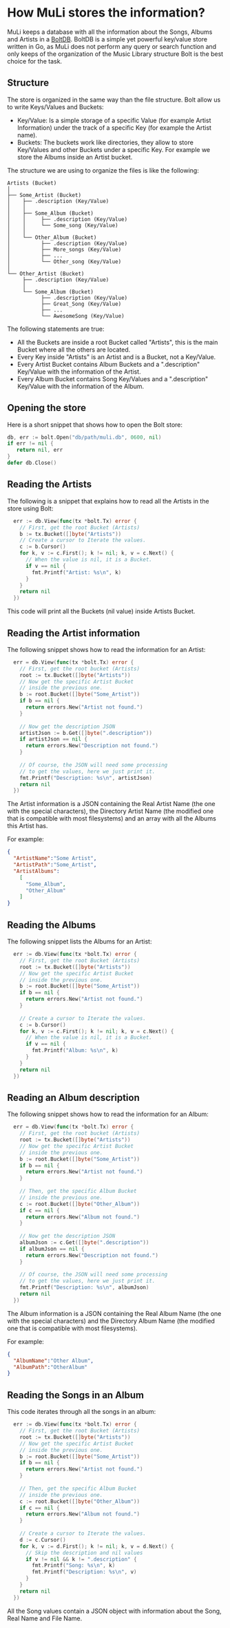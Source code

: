 How MuLi stores the information?
================================

MuLi keeps a database with all the information about the Songs, Albums and Artists in a [BoltDB](https://github.com/boltdb/bolt).
BoltDB is a simple yet powerful key/value store written in Go, as MuLi does not perform any query or search function and only keeps
of the organization of the Music Library structure Bolt is the best choice for the task.


Structure
---------

The store is organized in the same way than the file structure. Bolt allow us to write Keys/Values and Buckets:

* Key/Value: Is a simple storage of a specific Value (for example Artist Information) under the track of a specific Key 
              (for example the Artist name). 
* Buckets: The buckets work like directories, they allow to store Key/Values and other Buckets under a specific Key. For
              example we store the Albums inside an Artist bucket.
              
The structure we are using to organize the files is like the following:

```
Artists (Bucket)
│
├── Some_Artist (Bucket)
│    ├── .description (Key/Value)
│    │
│    ├── Some_Album (Bucket)
│    │     ├── .description (Key/Value)
│    │     └── Some_song (Key/Value)
│    │ 
│    └── Other_Album (Bucket)
│          ├── .description (Key/Value)
│          ├── More_songs (Key/Value)
│          ├── ...
│          └── Other_song (Key/Value)
│
└── Other_Artist (Bucket)
     ├── .description (Key/Value)
     │
     └── Some_Album (Bucket)
           ├── .description (Key/Value)
           ├── Great_Song (Key/Value)
           ├── ...
           └── AwesomeSong (Key/Value)

```

The following statements are true:

* All the Buckets are inside a root Bucket called "Artists", this is the main Bucket where all the others are located. 
* Every Key inside "Artists" is an Artist and is a Bucket, not a Key/Value. 
* Every Artist Bucket contains Album Buckets and a ".description" Key/Value with the information of the Artist.
* Every Album Bucket contains Song Key/Values and a ".description" Key/Value with the information of the Album.


Opening the store
-----------------
Here is a short snippet that shows how to open the Bolt store:

```Go
db, err := bolt.Open("db/path/muli.db", 0600, nil)
if err != nil {
   return nil, err
}
defer db.Close()
```


Reading the Artists
-------------------

The following is a snippet that explains how to read all the Artists in the store using Bolt:

```Go
  err := db.View(func(tx *bolt.Tx) error {
    // First, get the root Bucket (Artists)
    b := tx.Bucket([]byte("Artists"))
    // Create a cursor to Iterate the values.
    c := b.Cursor()
    for k, v := c.First(); k != nil; k, v = c.Next() {
      // When the value is nil, it is a Bucket.
      if v == nil {
        fmt.Printf("Artist: %s\n", k)
      }
    }
    return nil
  })
```
This code will print all the Buckets (nil value) inside Artists Bucket.


Reading the Artist information
------------------------------

The following snippet shows how to read the information for an Artist:

```Go
  err = db.View(func(tx *bolt.Tx) error {
    // First, get the root bucket (Artists)
    root := tx.Bucket([]byte("Artists"))
    // Now get the specific Artist Bucket
    // inside the previous one.
    b := root.Bucket([]byte("Some_Artist"))
    if b == nil {
      return errors.New("Artist not found.")
    }
    
    // Now get the description JSON
    artistJson := b.Get([]byte(".description"))
    if artistJson == nil {
      return errors.New("Description not found.")
    }
    
    // Of course, the JSON will need some processing
    // to get the values, here we just print it.
    fmt.Printf("Description: %s\n", artistJson)
    return nil
  })
```

The Artist information is a JSON containing the Real Artist Name (the one with the special characters),
the Directory Artist Name (the modified one that is compatible with most filesystems) and an array with
all the Albums this Artist has.

For example:
```json
{
  "ArtistName":"Some Artist",
  "ArtistPath":"Some_Artist",
  "ArtistAlbums":
    [
      "Some_Album", 
      "Other_Album"
    ]
}
```

Reading the Albums
------------------

The following snippet lists the Albums for an Artist:
```Go
  err := db.View(func(tx *bolt.Tx) error {
    // First, get the root Bucket (Artists)
    root := tx.Bucket([]byte("Artists"))
    // Now get the specific Artist Bucket
    // inside the previous one.
    b := root.Bucket([]byte("Some_Artist"))
    if b == nil {
      return errors.New("Artist not found.")
    }
    
    // Create a cursor to Iterate the values.
    c := b.Cursor()
    for k, v := c.First(); k != nil; k, v = c.Next() {
      // When the value is nil, it is a Bucket.
      if v == nil {
        fmt.Printf("Album: %s\n", k)
      }
    }
    return nil
  })
```


Reading an Album description
----------------------------

The following snippet shows how to read the information for an Album:

```Go
  err = db.View(func(tx *bolt.Tx) error {
    // First, get the root bucket (Artists)
    root := tx.Bucket([]byte("Artists"))
    // Now get the specific Artist Bucket
    // inside the previous one.
    b := root.Bucket([]byte("Some_Artist"))
    if b == nil {
      return errors.New("Artist not found.")
    }
    
    // Then, get the specific Album Bucket
    // inside the previous one.
    c := root.Bucket([]byte("Other_Album"))
    if c == nil {
      return errors.New("Album not found.")
    }
    
    // Now get the description JSON
    albumJson := c.Get([]byte(".description"))
    if albumJson == nil {
      return errors.New("Description not found.")
    }
    
    // Of course, the JSON will need some processing
    // to get the values, here we just print it.
    fmt.Printf("Description: %s\n", albumJson)
    return nil
  })
```

The Album information is a JSON containing the Real Album Name (the one with the special characters) and
the Directory Album Name (the modified one that is compatible with most filesystems).

For example:
```json
{
  "AlbumName":"Other Album",
  "AlbumPath":"OtherAlbum"
}
```


Reading the Songs in an Album
-----------------------------

This code iterates through all the songs in an album:
```Go
  err := db.View(func(tx *bolt.Tx) error {
    // First, get the root Bucket (Artists)
    root := tx.Bucket([]byte("Artists"))
    // Now get the specific Artist Bucket
    // inside the previous one.
    b := root.Bucket([]byte("Some_Artist"))
    if b == nil {
      return errors.New("Artist not found.")
    }
    
    // Then, get the specific Album Bucket
    // inside the previous one.
    c := root.Bucket([]byte("Other_Album"))
    if c == nil {
      return errors.New("Album not found.")
    }
    
    // Create a cursor to Iterate the values.
    d := c.Cursor()
    for k, v := d.First(); k != nil; k, v = d.Next() {
      // Skip the description and nil values
      if v != nil && k != ".description" {
        fmt.Printf("Song: %s\n", k)
        fmt.Printf("Description: %s\n", v)
      }
    }
    return nil
  })
```

All the Song values contain a JSON object with information about the Song,
Real Name and File Name.
